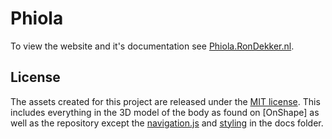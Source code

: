# Phiola
To view the website and it's documentation see [Phiola.RonDekker.nl](https://phiola.rondekker.nl).

## License
The assets created for this project are released under the [MIT license](/LICENSE). This includes everything in the 3D model of the body as found on [OnShape] as well as the repository except the [navigation.js](docs/js) and [styling](docs/css) in the docs folder.